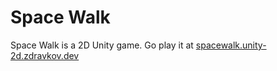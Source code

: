# Space Walk
Space Walk is a 2D Unity game. Go play it at [spacewalk.unity-2d.zdravkov.dev](https://spacewalk.unity-2d.zdravkov.dev)
